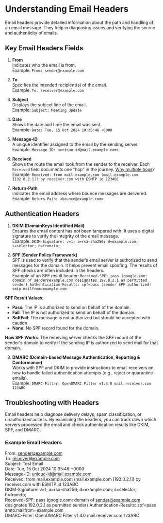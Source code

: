 # Understanding Email Headers

Email headers provide detailed information about the path and handling of an email message. They help in diagnosing issues and verifying the source and authenticity of emails.

## Key Email Headers Fields

1. **From**  
   Indicates who the email is from.  
   Example: `From: sender@example.com`

2. **To**  
   Specifies the intended recipient(s) of the email.  
   Example: `To: receiver@example.com`

3. **Subject**  
   Displays the subject line of the email.  
   Example: `Subject: Meeting Update`

4. **Date**  
   Shows the date and time the email was sent.  
   Example: `Date: Tue, 15 Oct 2024 10:35:46 +0000`

5. **Message-ID**  
   A unique identifier assigned to the email by the sending server.  
   Example: `Message-ID: <unique-id@mail.example.com>`

6. **Received**  
   Shows the route the email took from the sender to the receiver. Each `Received` field documents one "hop" in the journey. [Why multiple hops](hops.md)?  
   Example:  `Received: from mail.example.com (mail.example.com [192.0.2.1]) by receiver.com with ESMTP id 123ABC`

7. **Return-Path**  
   Indicates the email address where bounce messages are delivered.  
   Example: `Return-Path: <bounce@example.com>`

## Authentication Headers

1. **DKIM (DomainKeys Identified Mail)**  
Ensures the email content has not been tampered with. It uses a digital signature to verify the integrity of the email message.  
Example:  `DKIM-Signature: v=1; a=rsa-sha256; d=example.com; s=selector; h=from:to;`

2. **SPF (Sender Policy Framework)**  
SPF is used to verify that the sender’s email server is authorized to send messages for the domain. It helps prevent email spoofing. The results of SPF checks are often included in the headers.  
Example of an SPF result header: `Received-SPF: pass (google.com: domain of sender@example.com designates 192.0.2.1 as permitted sender) Authentication-Results: spf=pass (sender SPF authorized) smtp.mailfrom=example.com`

**SPF Result Values**:
- **Pass**: The IP is authorized to send on behalf of the domain.
- **Fail**: The IP is not authorized to send on behalf of the domain.
- **SoftFail**: The message is not authorized but should be accepted with caution.
- **None**: No SPF record found for the domain.

**How SPF Works**: The receiving server checks the SPF record of the sender's domain to verify if the sending IP is authorized to send mail for that domain.

3. **DMARC (Domain-based Message Authentication, Reporting & Conformance)**  
Works with SPF and DKIM to provide instructions to email receivers on how to handle failed authentication attempts (e.g., reject or quarantine emails).  
Example: `DMARC-Filter: OpenDMARC Filter v1.4.0 mail.receiver.com 123ABC`

## Troubleshooting with Headers

Email headers help diagnose delivery delays, spam classification, or unauthorized access. By examining the headers, you can track down which servers processed the email and check authentication results like DKIM, SPF, and DMARC.

### Example Email Headers
From: sender@example.com  
To: receiver@example.com  
Subject: Test Email  
Date: Tue, 15 Oct 2024 10:35:46 +0000  
Message-ID: unique-id@mail.example.com  
Received: from mail.example.com (mail.example.com [192.0.2.1]) by receiver.com with ESMTP id 123ABC  
DKIM-Signature: v=1; a=rsa-sha256; d=example.com; s=selector; h=from:to;  
Received-SPF: pass (google.com: domain of sender@example.com designates 192.0.2.1 as permitted sender) Authentication-Results: spf=pass smtp.mailfrom=example.com  
DMARC-Filter: OpenDMARC Filter v1.4.0 mail.receiver.com 123ABC
